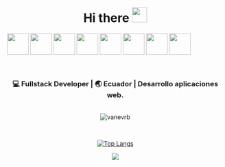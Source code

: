 <div align="center">
<div align="center">
</div>
	
<h1> Hi there <img src="https://media.giphy.com/media/hvRJCLFzcasrR4ia7z/giphy.gif" width="35px"></h1>
</div>

<code><a href="https://git-scm.com/" target="_blank"><img height="50" src="https://www.vectorlogo.zone/logos/git-scm/git-scm-ar21.svg"></a></code>
<code><a href="https://www.centos.org" target="_blank"><img height="50" src="https://www.vectorlogo.zone/logos/linux/linux-ar21.svg"></a></code>
<code><a href="https://www.mysql.com/" target="_blank"><img height="50" src="https://www.vectorlogo.zone/logos/mysql/mysql-ar21.svg"></a></code>
<code><a href="https://www.mongodb.com" target="_blank"><img height="50" src="https://www.vectorlogo.zone/logos/mongodb/mongodb-ar21.svg"></a></code>
<code><a href="https://www.typescriptlang.org" target="_blank"><img height="50" src="https://www.vectorlogo.zone/logos/typescriptlang/typescriptlang-ar21.svg"></a></code>
<code><a href="https://vuejs.org" target="_blank"><img height="50" src="https://www.vectorlogo.zone/logos/vuejs/vuejs-ar21.svg"></a></code>
<code><a href="https://www.oracle.com/es/java/" target="_blank"><img height="50" src="https://www.vectorlogo.zone/logos/java/java-ar21.svg"></a></code>
<code><a href="https://kotlinlang.org" target="_blank"><img height="50" src="https://www.vectorlogo.zone/logos/kotlinlang/kotlinlang-ar21.svg"></a></code>

<br>

<div align="center">
<h3>💻 Fullstack Developer | 🌏 Ecuador | Desarrollo aplicaciones web.</h3>

<p align="center">
<br>
<img src=https://github-readme-stats.vercel.app/api?username=vanevrb&show_icons=true&theme=tokyonight alt=vanevrb />
</p>
<br>
	
[![Top Langs](https://github-readme-stats.vercel.app/api/top-langs/?username=Somaxa8&langs_count=8&theme=tokyonight)](https://github.com/vanevrb/github-readme-stats)


![](https://profile-counter.glitch.me/Somaxa8/count.svg) 

</div>
<p align="center">

<br>
<div style="text-align: center; Background-color:white; border-radius:5px;"> 

</div>
